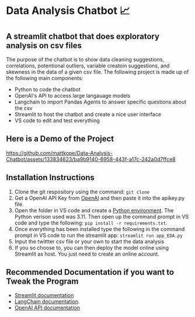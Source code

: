 # Data Analysis Chatbot 📈

## A streamlit chatbot that does exploratory analysis on csv files

The purpose of the chatbot is to show data cleaning suggestions, correlations, potentional outliers, variable creatoin suggestions, and skewness in the data of a given csv file. The following project is made up of the following main components: 

- Python to code the chatbot
- OpenAI's API to access large langauage models
- Langchain to import Pandas Agents to answer specific questions about the csv
- Streamlit to host the chatbot and create a nice user interface
- VS code to edit and test everything

## Here is a Demo of the Project

https://github.com/mattkope/Data-Analysis-Chatbot/assets/133834623/ba9b9140-6958-443f-a17c-242a0d7ffce8

## Installation Instructions

1. Clone the git respository using the command: `git clone`
2. Get a OpenAI API Key from [OpenAI](https://platform.openai.com/api-keys) and then paste it into the apikey.py file.
3. Open the folder in VS code and create a [Python environment](https://code.visualstudio.com/docs/python/environments). The Python verison used was 3.11. Then open up the command prompt in VS code and type the following: `pip install -r requirements.txt`.
4. Once everything has been installed type the following in the command prompt in VS code to run the streamlit app: `streamlit run app_EDA.py`
5. Input the twittter csv file or your own to start the data analysis
6. If you so choose to, you can then deploy the model online using Streamlit as host. You just need to create an online account. 

## Recommended Documentation if you want to Tweak the Program

- [Streamlit documentation](https://docs.streamlit.io/)
- [LangChain documentation](https://python.langchain.com/docs/get_started/introduction). 
- [OpenAI API documentation](https://platform.openai.com/docs/introduction)

